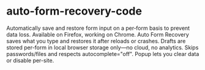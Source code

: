 # auto-form-recovery-code
Automatically save and restore form input on a per‑form basis to prevent data loss. Available on Firefox, working on Chrome. 
Auto Form Recovery saves what you type and restores it after reloads or crashes.
Drafts are stored per-form in local browser storage only—no cloud, no analytics.
Skips passwords/files and respects autocomplete="off".
Popup lets you clear data or disable per-site.

